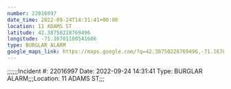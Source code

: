 ```yaml
---
number: 22016997
date_time: 2022-09-24T14:31:41+00:00
location: 11 ADAMS ST
latitude: 42.38750228769496
longitude: -71.16701100541606
type: BURGLAR ALARM
google_maps_link: https://maps.google.com/?q=42.38750228769496,-71.16701100541606
---
```


;;;;;;Incident #: 22016997  Date: 2022-09-24 14:31:41   Type: BURGLAR ALARM;;;Location: 11 ADAMS ST;;;
